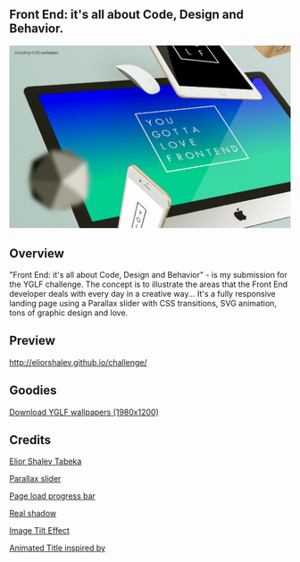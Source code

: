 ## Front End: it's all about Code, Design and Behavior.

![frame](/frame.jpg)

## Overview
"Front End: it's all about Code, Design and Behavior" - is my submission for the YGLF challenge.
The concept is to illustrate the areas that the Front End developer deals with every day in a creative way...
It's a fully responsive landing page using a Parallax slider with CSS transitions, SVG animation, tons of graphic design and love.

## Preview
http://eliorshalev.github.io/challenge/

## Goodies
[Download YGLF wallpapers (1980x1200)](/goodies.zip)

## Credits

[Elior Shalev Tabeka](http://codepen.io/eliorshalev)

[Parallax slider](https://goo.gl/OQVwR)

[Page load progress bar](http://goo.gl/zusHU8)

[Real shadow](http://goo.gl/zusHU8)

[Image Tilt Effect](http://goo.gl/FHvNb6)

[Animated Title inspired by](http://goo.gl/du7Hmi)